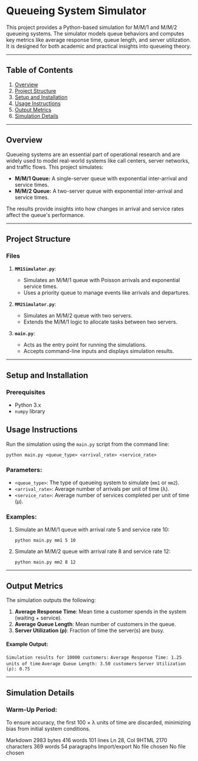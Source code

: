 # Queueing System Simulator

This project provides a Python-based simulation for M/M/1 and M/M/2 queueing systems. The simulator models queue behaviors and computes key metrics like average response time, queue length, and server utilization. It is designed for both academic and practical insights into queueing theory.

---

## Table of Contents
1. [Overview](#overview)
2. [Project Structure](#project-structure)
3. [Setup and Installation](#setup-and-installation)
4. [Usage Instructions](#usage-instructions)
5. [Output Metrics](#output-metrics)
6. [Simulation Details](#simulation-details)

---

## Overview

Queueing systems are an essential part of operational research and are widely used to model real-world systems like call centers, server networks, and traffic flows. This project simulates:
- **M/M/1 Queue:** A single-server queue with exponential inter-arrival and service times.
- **M/M/2 Queue:** A two-server queue with exponential inter-arrival and service times.

The results provide insights into how changes in arrival and service rates affect the queue's performance.

---

## Project Structure

### Files

1. **`MM1Simulator.py`**:
   - Simulates an M/M/1 queue with Poisson arrivals and exponential service times.
   - Uses a priority queue to manage events like arrivals and departures.

2. **`MM2Simulator.py`**:
   - Simulates an M/M/2 queue with two servers.
   - Extends the M/M/1 logic to allocate tasks between two servers.

3. **`main.py`**:
   - Acts as the entry point for running the simulations.
   - Accepts command-line inputs and displays simulation results.

---

## Setup and Installation

### Prerequisites
- Python 3.x
- `numpy` library


## Usage Instructions

Run the simulation using the `main.py` script from the command line:

`python main.py <queue_type> <arrival_rate> <service_rate>` 

### Parameters:

-   `<queue_type>`: The type of queueing system to simulate (`mm1` or `mm2`).
-   `<arrival_rate>`: Average number of arrivals per unit of time (λ).
-   `<service_rate>`: Average number of services completed per unit of time (μ).

### Examples:

1.  Simulate an M/M/1 queue with arrival rate 5 and service rate 10:
    
    `python main.py mm1 5 10` 
    
2.  Simulate an M/M/2 queue with arrival rate 8 and service rate 12:
    
    `python main.py mm2 8 12` 
    

----------

## Output Metrics

The simulation outputs the following:

1.  **Average Response Time**: Mean time a customer spends in the system (waiting + service).
2.  **Average Queue Length**: Mean number of customers in the queue.
3.  **Server Utilization (ρ)**: Fraction of time the server(s) are busy.

#### Example Output:


`Simulation results for 10000 customers:`
`Average Response Time: 1.25 units of time`
`Average Queue Length: 3.50 customers`
`Server Utilization (ρ): 0.75`

----------

## Simulation Details

### Warm-Up Period:

To ensure accuracy, the first 100 × λ units of time are discarded, minimizing bias from initial system conditions.

Markdown 2983 bytes 416 words 101 lines Ln 28, Col 9HTML 2170 characters 369 words 54 paragraphs
Import/export
No file chosen
No file chosen
